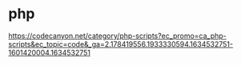 # php

https://codecanyon.net/category/php-scripts?ec_promo=ca_php-scripts&ec_topic=code&_ga=2.178419556.1933330594.1634532751-1601420004.1634532751
